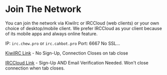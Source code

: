 # Join The Network

You can join the network via KiwiIrc or IRCCloud (web clients) or your own choice of desktop/mobile client. We prefer IRCCloud as your client because of its mobile apps and always online feature.

IP: `irc.chew.pro` or `irc.cahbot.pro`
Port: 6667
No SSL...

[KiwiIRC Link](https://kiwiirc.com/client/irc.chew.pro/#lobby) - No Sign-Up, Connection Closes on tab close

[IRCCloud Link](https://www.irccloud.com/invite?channel=%23lobby&hostname=irc.chew.pro&port=6667) - Sign-Up AND Email Verification Needed. Won't close connection when tab closes.
